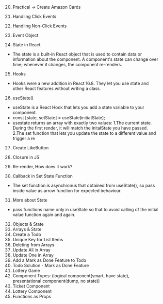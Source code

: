 20. Practical → Create Amazon Cards
21. Handling Click Events
22. Handling Non-Click Events
23. Event Object

24. State in React
- The state is a built-in React object that is used to contain data or information about the component. A component's state can change over time; whenever it changes, the component re-renders.

25. Hooks
- Hooks were a new addition in React 16.8. They let you use state and other React features without writing a class.

26. useState()
- useState is a React Hook that lets you add a state variable to your component.
- const [state, setState] = useState(initiatState);
- usestate returns an array with exactly two values:
  1.The current state. During the first render, it will match the initalState you have passed.
  2.The set function that lets you update the state to a different value and trigger a re
  
27. Create LikeButton
28. Closure in JS
29. Re-render, How does it work?

30. Callback in Set State Function
- The set function is asynchronus that obtained from useState(), so pass inside value as arrow function for expected behaviour.

31. More about State
- pass functions name only in useState so that to avoid calling of the initial value function again and again.

32. Objects & State
33. Arrays & State
34. Create a Todo
35. Unique Key for List Items
36. Deleting from Arrays
37. Update All in Array
38. Update One in Array
39. Add a Mark as Done Feature to Todo
40. Todo Solution - Mark as Done Feature
41. Lottery Game
42. Component Types: (logical component(smart, have state), presentational component(dump, no state))
43. Ticket Component
44. Lottery Component
45. Functions as Props

